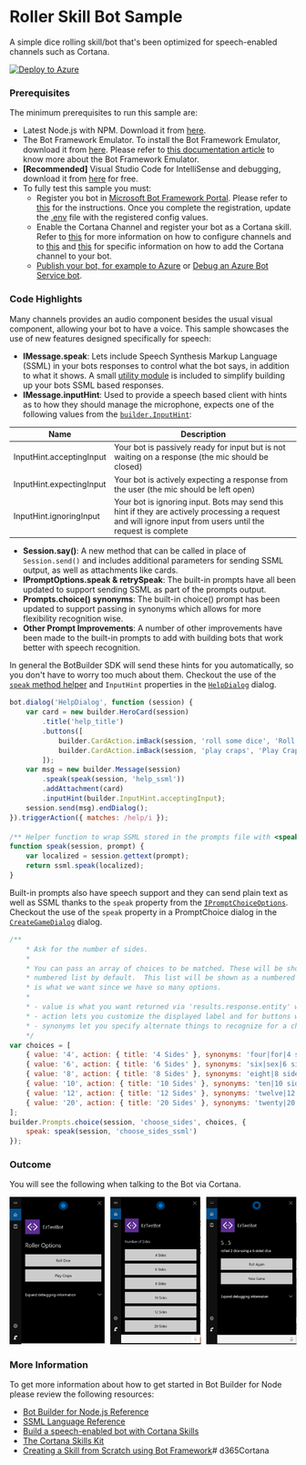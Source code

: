 # Roller Skill Bot Sample

A simple dice rolling skill/bot that's been optimized for speech-enabled channels such as Cortana.

[![Deploy to Azure][Deploy Button]][Deploy Node/RollerSkill]

[Deploy Button]: https://azuredeploy.net/deploybutton.png
[Deploy Node/RollerSkill]: https://azuredeploy.net

### Prerequisites

The minimum prerequisites to run this sample are:
* Latest Node.js with NPM. Download it from [here](https://nodejs.org/en/download/).
* The Bot Framework Emulator. To install the Bot Framework Emulator, download it from [here](https://emulator.botframework.com/). Please refer to [this documentation article](https://github.com/microsoft/botframework-emulator/wiki/Getting-Started) to know more about the Bot Framework Emulator.
* **[Recommended]** Visual Studio Code for IntelliSense and debugging, download it from [here](https://code.visualstudio.com/) for free.
* To fully test this sample you must:
    * Register you bot in [Microsoft Bot Framework Portal](https://dev.botframework.com/bots). Please refer to [this](https://docs.microsoft.com/en-us/bot-framework/portal-register-bot) for the instructions. Once you complete the registration, update the [.env](.env) file with the registered config values. 
    * Enable the Cortana Channel and register your bot as a Cortana skill. Refer to [this](https://docs.microsoft.com/en-us/bot-framework/portal-configure-channels) for more information on how to configure channels and to [this](https://docs.microsoft.com/en-us/bot-framework/channels/channel-cortana) and [this](https://docs.microsoft.com/en-us/cortana/tutorials/bot-skills/add-bot-to-cortana-channel) for specific information on how to add the Cortana channel to your bot.
    *  [Publish your bot, for example to Azure](https://docs.microsoft.com/en-us/bot-framework/deploy-bot-overview) or [Debug an Azure Bot Service bot](https://docs.microsoft.com/en-us/bot-framework/azure/azure-bot-service-debug-bot).

### Code Highlights

Many channels provides an audio component besides the usual visual component, allowing your bot to have a voice. This sample showcases the use of new features designed specifically for speech:

* **IMessage.speak**: Lets include Speech Synthesis Markup Language (SSML) in your bots responses to control what the bot says, in addition to what it shows. A small [utility module](ssml.js) is included to simplify building up your bots SSML based responses.
* **IMessage.inputHint**: Used to provide a speech based client with hints as to how they should manage the microphone, expects one of the following values from the [`builder.InputHint`](https://docs.botframework.com/en-us/node/builder/chat-reference/modules/_botbuilder_d_.html#inputhint):

|Name|Description|
|---|---|
|InputHint.acceptingInput|Your bot is passively ready for input but is not waiting on a response (the mic should be closed)|
|InputHint.expectingInput|Your bot is actively expecting a response from the user (the mic should be left open)|
|InputHint.ignoringInput|Your bot is ignoring input. Bots may send this hint if they are actively processing a request and will ignore input from users until the request is complete|

* **Session.say()**: A new method that can be called in place of `Session.send()` and includes additional parameters for sending SSML output, as well as attachments like cards. 
* **IPromptOptions.speak & retrySpeak**: The built-in prompts have all been updated to support sending SSML as part of the prompts output.
* **Prompts.choice() synonyms**: The built-in choice() prompt has been updated to support passing in synonyms which allows for more flexibility recognition wise.
* **Other Prompt Improvements**: A number of other improvements have been made to the built-in prompts to add with building bots that work better with speech recognition.

In general the BotBuilder SDK will send these hints for you automatically, so you don't have to worry too much about them. Checkout the use of the [`speak` method helper](app.js#L267-L271) and `InputHint` properties in the [`HelpDialog`](app.js#L253-L265) dialog.

````JavaScript
bot.dialog('HelpDialog', function (session) {
    var card = new builder.HeroCard(session)
        .title('help_title')
        .buttons([
            builder.CardAction.imBack(session, 'roll some dice', 'Roll Dice'),
            builder.CardAction.imBack(session, 'play craps', 'Play Craps')
        ]);
    var msg = new builder.Message(session)
        .speak(speak(session, 'help_ssml'))
        .addAttachment(card)
        .inputHint(builder.InputHint.acceptingInput);
    session.send(msg).endDialog();
}).triggerAction({ matches: /help/i });

/** Helper function to wrap SSML stored in the prompts file with <speak/> tag. */
function speak(session, prompt) {
    var localized = session.gettext(prompt);
    return ssml.speak(localized);
}
````

Built-in prompts also have speech support and they can send plain text as well as SSML thanks to the `speak` property from the [`IPromptChoiceOptions`](https://docs.botframework.com/en-us/node/builder/chat-reference/interfaces/_botbuilder_d_.ipromptchoiceoptions.html#speak). Checkout the use of the `speak` property in a PromptChoice dialog in the [`CreateGameDialog`](apps.js#L58-L79) dialog.

````JavaScript
/**
    * Ask for the number of sides.
    * 
    * You can pass an array of choices to be matched. These will be shown as a
    * numbered list by default.  This list will be shown as a numbered list which
    * is what we want since we have so many options.
    * 
    * - value is what you want returned via 'results.response.entity' when selected.
    * - action lets you customize the displayed label and for buttons what get sent when clicked.
    * - synonyms let you specify alternate things to recognize for a choice.
    */
var choices = [
    { value: '4', action: { title: '4 Sides' }, synonyms: 'four|for|4 sided|4 sides' },
    { value: '6', action: { title: '6 Sides' }, synonyms: 'six|sex|6 sided|6 sides' },
    { value: '8', action: { title: '8 Sides' }, synonyms: 'eight|8 sided|8 sides' },
    { value: '10', action: { title: '10 Sides' }, synonyms: 'ten|10 sided|10 sides' },
    { value: '12', action: { title: '12 Sides' }, synonyms: 'twelve|12 sided|12 sides' },
    { value: '20', action: { title: '20 Sides' }, synonyms: 'twenty|20 sided|20 sides' }
];
builder.Prompts.choice(session, 'choose_sides', choices, { 
    speak: speak(session, 'choose_sides_ssml') 
});
````

### Outcome
You will see the following when talking to the Bot via Cortana.

![Sample Outcome](images/outcome-cortana.png)

### More Information

To get more information about how to get started in Bot Builder for Node please review the following resources:
* [Bot Builder for Node.js Reference](https://docs.microsoft.com/en-us/bot-framework/nodejs/)
* [SSML Language Reference](https://msdn.microsoft.com/en-us/library/hh378377(v=office.14).aspx)
* [Build a speech-enabled bot with Cortana Skills](https://docs.microsoft.com/en-us/bot-framework/nodejs/bot-builder-nodejs-cortana-skill)
* [The Cortana Skills Kit](https://docs.microsoft.com/en-us/cortana/getstarted)
* [Creating a Skill from Scratch using Bot Framework](https://docs.microsoft.com/en-us/cortana/tutorials/bot-skills/add-bot-to-cortana-channel)# d365Cortana
